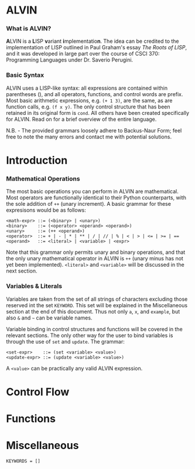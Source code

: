 # ALVIN

### What is ALVIN?

**A**LVIN is a **L**ISP **v**ariant **i**mplementatio**n**. The idea can be credited to the implementation of LISP outlined in Paul Graham's essay *The Roots of LISP*, and it was developed in large part over the course of CSCI 370: Programming Languages under Dr. Saverio Perugini.

### Basic Syntax
ALVIN uses a LISP-like syntax: all expressions are contained within parentheses (), and all operators, functions, and control words are prefix. Most basic arithmetic expressions, e.g. `(+ 1 3)`, are the same, as are function calls, e.g. `(f x y)`. The only control structure that has been retained in its original form is `cond`. All others have been created specifically for ALVIN. Read on for a brief overview of the entire language. 

N.B. - The provided grammars loosely adhere to Backus-Naur Form; feel free to note the many errors and contact me with potential solutions.

# Introduction

### Mathematical Operations

The most basic operations you can perform in ALVIN are mathematical. Most operators are functionally identical to their Python counterparts, with the sole addition of `++` (unary increment). A basic grammar for these expresisons would be as follows:
```
<math-expr> ::= (<binary> | <unary>)
<binary>    ::= (<operator> <operand> <operand>)
<unary>     ::= (++ <operand>)
<operator>  ::= + | - | * | ** | / | // | % | < | > | <= | >= | ==
<operand>   ::= <literal> | <variable> | <expr>
```
Note that this grammar only permits unary and binary operations, and that the only unary mathematical operator in ALVIN is `++` (unary minus has not yet been implemented). `<literal>` and `<variable>` will be discussed in the next section.

### Variables & Literals

Variables are taken from the set of all strings of characters excluding those reserved int the set `KEYWORD`. This set will be explained in the Miscellaneous section at the end of this document. Thus not only `a`, `x`, and `example`, but also `&` and `~` can be variable names. 

Variable binding in control structures and functions will be covered in the relevant sections. The only other way for the user to bind variables is through the use of `set` and `update`. The grammar:
```
<set-expr>    ::= (set <variable> <value>)
<update-expr> ::= (update <variable> <value>)
```
A `<value>` can be practically any valid ALVIN expression.

# Control Flow

# Functions

# Miscellaneous

`KEYWORDS = []`
